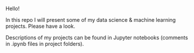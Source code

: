Hello!

In this repo I will present some of my data science & machine learning projects. Please have a look.

Descriptions of my projects can be found in Jupyter notebooks (comments in .ipynb files in project folders).
